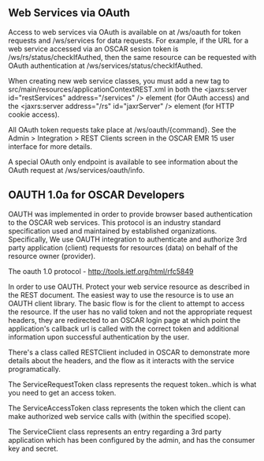 Web Services via OAuth
----------------------
Access to web services via OAuth is available on at /ws/oauth for token requests and /ws/services for data requests.  For example, if the URL for a web service accessed via an OSCAR sesion token is /ws/rs/status/checkIfAuthed, then the same resource can be requested with OAuth authentication at /ws/services/status/checkIfAuthed.

When creating new web service classes, you must add a new <bean /> tag to src/main/resources/applicationContextREST.xml in both the <jaxrs:server id="restServices" address="/services" /> element (for OAuth access) and the <jaxrs:server address="/rs" id="jaxrServer" /> element (for HTTP cookie access).

All OAuth token requests take place at /ws/oauth/{command}.  See the Admin > Integration > REST Clients screen in the OSCAR EMR 15 user interface for more details.

A special OAuth only endpoint is available to see information about the OAuth request at /ws/services/oauth/info.



OAUTH 1.0a for OSCAR Developers
-------------------------------

OAUTH was implemented in order to provide browser based authentication to the OSCAR web services.
This protocol is an industry standard specification used and maintained by established organizations.
Specifically, We use OAUTH integration to authenticate and authorize 3rd party application (client) requests for resources
(data) on behalf of the resource owner (provider).

The oauth 1.0 protocol - http://tools.ietf.org/html/rfc5849

In order to use OAUTH. Protect your web service resource as described in the REST document. The easiest way to use the resource
is to use an OAUTH client library. The basic flow is for the client to attempt to access the resource. If the user has no
valid token and not the appropriate request headers, they are redirected to an OSCAR login page at which point the application's
callback url is called with the correct token and additional information upon successful authentication by the user.

There's a class called RESTClient included in OSCAR to demonstrate more details about the headers, and the flow as it interacts
with the service programatically.

The ServiceRequestToken class represents the request token..which is what you need to get an access token.

The ServiceAccessToken class represents the token which the client can make authorized web service calls with (within the specified scope).

The ServiceClient class represents an entry regarding a 3rd party application which has been configured by the admin, and has the consumer key and secret.

